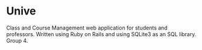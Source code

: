 # Unive

Class and Course Management web application for students and professors. Written using Ruby on Rails and using SQLite3 as an SQL library. Group 4.
